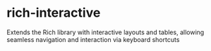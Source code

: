 # rich-interactive
Extends the Rich library with interactive layouts and tables, allowing seamless navigation and interaction via keyboard shortcuts
